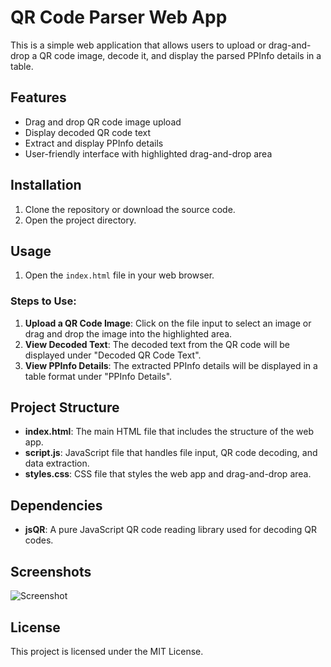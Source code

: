 # QR Code Parser Web App

This is a simple web application that allows users to upload or drag-and-drop a QR code image, decode it, and display the parsed PPInfo details in a table.

## Features

- Drag and drop QR code image upload
- Display decoded QR code text
- Extract and display PPInfo details
- User-friendly interface with highlighted drag-and-drop area

## Installation

1. Clone the repository or download the source code.
2. Open the project directory.

## Usage

1. Open the `index.html` file in your web browser.

### Steps to Use:

1. **Upload a QR Code Image**: Click on the file input to select an image or drag and drop the image into the highlighted area.
2. **View Decoded Text**: The decoded text from the QR code will be displayed under "Decoded QR Code Text".
3. **View PPInfo Details**: The extracted PPInfo details will be displayed in a table format under "PPInfo Details".

## Project Structure


- **index.html**: The main HTML file that includes the structure of the web app.
- **script.js**: JavaScript file that handles file input, QR code decoding, and data extraction.
- **styles.css**: CSS file that styles the web app and drag-and-drop area.

## Dependencies

- **jsQR**: A pure JavaScript QR code reading library used for decoding QR codes.

## Screenshots

![Screenshot](screenshot.png)

## License

This project is licensed under the MIT License.
